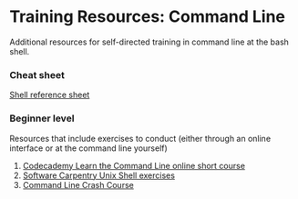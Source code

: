 # Training Resources: Command Line

Additional resources for self-directed training in command line at the bash shell.

### Cheat sheet

[Shell reference sheet](shell-reference.md)

### Beginner level

Resources that include exercises to conduct (either through an online interface or at the command line yourself)

1. [Codecademy Learn the Command Line online short course](https://www.codecademy.com/courses/learn-the-command-line)
2. [Software Carpentry Unix Shell exercises](http://swcarpentry.github.io/shell-novice/)
3. [Command Line Crash Course](http://learncodethehardway.org/cli/book/cli-crash-course.html)
